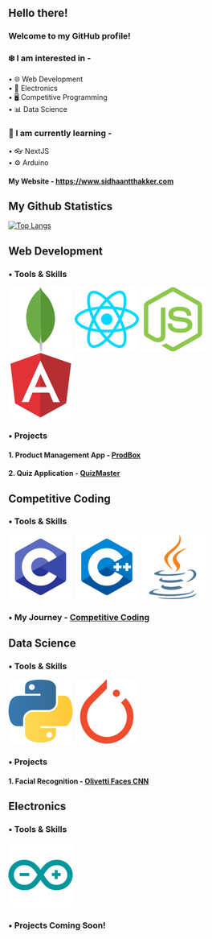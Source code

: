 ## Hello there!

### Welcome to my GitHub profile!

### ❄️ I am interested in - 
• 🌐 Web Development <br>
• 🤖 Electronics <br>
• 🖥️ Competitive Programming <br>
• 📊 Data Science <br>

### 🌱 I am currently learning -
• 👓 NextJS <br>
• ⚙️ Arduino <br>



#### My Website - <a href="https://www.sidhaantthakker.com" target="_blank">https://www.sidhaantthakker.com</a>


## My Github Statistics
[![Top Langs](https://github-readme-stats.vercel.app/api/top-langs/?username=SidhaantThakker&layout=compact&theme=radical&custom_title=Languages&card_width=800)](https://github.com/anuraghazra/github-readme-stats)

## Web Development
### • Tools & Skills
![](/images/mongodb-icon.svg)
![](/images/reactjs-icon.svg)
![](/images/nodejs-icon.svg)
![](/images/angular-icon.svg)

### • Projects
#### 1. Product Management App - <a href= "https://protected-dawn-04416.herokuapp.com">ProdBox</a>
#### 2. Quiz Application - <a href="https://sidhaantthakker.com/QuizProject/index.html">QuizMaster</a>

## Competitive Coding
### • Tools & Skills
![](/images/c-icon.svg)
![](/images/cpp-icon.svg)
![](/images/java-icon.svg)

### • My Journey - <a href="https://github.com/SidhaantThakker/CompetitiveProgramming">Competitive Coding</a>

## Data Science
### • Tools & Skills
![](/images/python-icon.svg)
![](/images/pytorch-icon.svg)

### • Projects
#### 1. Facial Recognition - <a href="https://jovian.ai/f20201047/my-course-project/v/85">Olivetti Faces CNN</a>

## Electronics
### • Tools & Skills
![](/images/arduino-icon.svg)

### • Projects Coming Soon!



